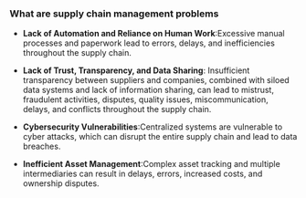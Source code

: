 
### What are supply chain management problems

- **Lack of Automation and Reliance on Human Work**:Excessive manual processes and paperwork lead to errors, delays, and inefficiencies throughout the supply chain.

- **Lack of Trust, Transparency, and Data Sharing**: Insufficient transparency between suppliers and companies, combined with siloed data systems and lack of information sharing, can lead to mistrust, fraudulent activities, disputes, quality issues, miscommunication, delays, and conflicts throughout the supply chain.

- **Cybersecurity Vulnerabilities**:Centralized systems are vulnerable to cyber attacks, which can disrupt the entire supply chain and lead to data breaches.

- **Inefficient Asset Management**:Complex asset tracking and multiple intermediaries can result in delays, errors, increased costs, and ownership disputes.